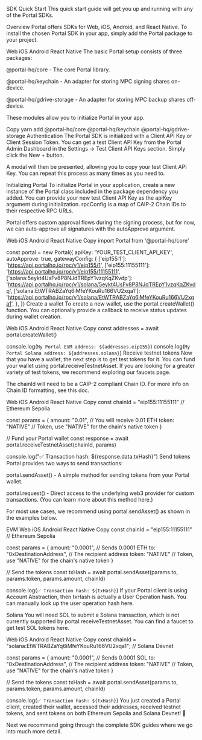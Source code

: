 SDK Quick Start
This quick start guide will get you up and running with any of the Portal SDKs.

Overview
Portal offers SDKs for Web, iOS, Android, and React Native. To install the chosen Portal SDK in your app, simply add the Portal package to your project.

Web
iOS
Android
React Native
The basic Portal setup consists of three packages:

@portal-hq/core - The core Portal library.

@portal-hq/keychain - An adapter for storing MPC signing shares on-device.

@portal-hq/gdrive-storage - An adapter for storing MPC backup shares off-device.

These modules allow you to initialize Portal in your app.

Copy
yarn add @portal-hq/core @portal-hq/keychain @portal-hq/gdrive-storage
Authentication
The Portal SDK is initialized with a Client API Key or Client Session Token. You can get a test Client API Key from the Portal Admin Dashboard in the Settings -> Test Client API Keys section. Simply click the New + button.


A modal will then be presented, allowing you to copy your test Client API Key. You can repeat this process as many times as you need to.

Initializing Portal
To initialize Portal in your application, create a new instance of the Portal class included in the package dependency you added. You can provide your new test Client API Key as the apiKey argument during initialization. rpcConfig is a map of CAIP-2 Chain IDs to their respective RPC URLs.

Portal offers custom approval flows during the signing process, but for now, we can auto-approve all signatures with the autoApprove argument.

Web
iOS
Android
React Native
Copy
import Portal from '@portal-hq/core'

const portal = new Portal({
    apiKey: 'YOUR_TEST_CLIENT_API_KEY',
    autoApprove: true,
    gatewayConfig: {
      ['eip155:1']: 'https://api.portalhq.io/rpc/v1/eip155/1',
      ['eip155:11155111']: 'https://api.portalhq.io/rpc/v1/eip155/11155111',
      ['solana:5eykt4UsFv8P8NJdTREpY1vzqKqZKvdp']: 'https://api.portalhq.io/rpc/v1/solana/5eykt4UsFv8P8NJdTREpY1vzqKqZKvdp',
      ['solana:EtWTRABZaYq6iMfeYKouRu166VU2xqa1']: 'https://api.portalhq.io/rpc/v1/solana/EtWTRABZaYq6iMfeYKouRu166VU2xqa1',
    },
})
Create a wallet
To create a new wallet, use the portal.createWallet() function. You can optionally provide a callback to receive status updates during wallet creation.

Web
iOS
Android
React Native
Copy
const addresses = await portal.createWallet()

console.log(`My Portal EVM address: ${addresses.eip155}`)
console.log(`My Portal Solana address: ${addresses.solana}`)
Receive testnet tokens
Now that you have a wallet, the next step is to get test tokens for it. You can fund your wallet using portal.receiveTestnetAsset. If you are looking for a greater variety of test tokens, we recommend exploring our faucets page.

The chainId will need to be a CAIP-2 compliant Chain ID. For more info on Chain ID formatting, see this doc.

Web
iOS
Android
React Native
Copy
const chainId = "eip155:11155111" // Ethereum Sepolia

const params = {
  amount: "0.01", // You will receive 0.01 ETH
  token: "NATIVE" // Token, use "NATIVE" for the chain's native token
}

// Fund your Portal wallet
const response = await portal.receiveTestnetAsset(chainId, params)

console.log("✅ Transaction hash: ${response.data.txHash}")
Send tokens
Portal provides two ways to send transactions:

portal.sendAsset() - A simple method for sending tokens from your Portal wallet.

portal.request() - Direct access to the underlying web3 provider for custom transactions. (You can learn more about this method here.)

For most use cases, we recommend using portal.sendAsset() as shown in the examples below.

EVM
Web
iOS
Android
React Native
Copy
const chainId = "eip155:11155111" // Ethereum Sepolia

const params = {
  amount: "0.0001", // Sends 0.0001 ETH
  to: "0xDestinationAddress", // The recipient address
  token: "NATIVE" // Token, use "NATIVE" for the chain's native token
}

// Send the tokens
const txHash = await portal.sendAsset(params.to, params.token, params.amount, chainId)

console.log(`✅ Transaction hash: ${txHash}`)
If your Portal client is using Account Abstraction, then txHash is actually a User Operation hash. You can manually look up the user operation hash here.

Solana
You will need SOL to submit a Solana transaction, which is not currently supported by portal.receiveTestnetAsset. You can find a faucet to get test SOL tokens here.

Web
iOS
Android
React Native
Copy
const chainId = "solana:EtWTRABZaYq6iMfeYKouRu166VU2xqa1"; // Solana Devnet

const params = {
  amount: "0.0001", // Sends 0.0001 SOL
  to: "0xDestinationAddress", // The recipient address
  token: "NATIVE" // Token, use "NATIVE" for the chain's native token
}

// Send the tokens
const txHash = await portal.sendAsset(params.to, params.token, params.amount, chainId)

console.log(`✅ Transaction hash: ${txHash}`)
You just created a Portal client, created their wallet, accessed their addresses, received testnet tokens, and sent tokens on both Ethereum Sepolia and Solana Devnet! 🎉

Next we recommend going through the complete SDK guides where we go into much more detail.